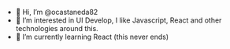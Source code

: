 - 👋 Hi, I’m @ocastaneda82
- 👀 I’m interested in UI Develop, I like Javascript, React and other technologies around this.
- 🌱 I’m currently learning React (this never ends)

<!---
ocastaneda82/ocastaneda82 is a ✨ special ✨ repository because its `README.md` (this file) appears on your GitHub profile.
You can click the Preview link to take a look at your changes.
--->
